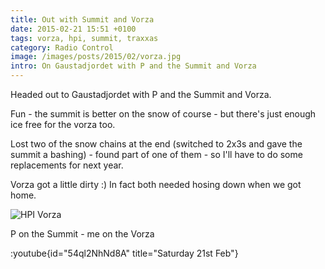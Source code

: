 ```yaml
---
title: Out with Summit and Vorza
date: 2015-02-21 15:51 +0100
tags: vorza, hpi, summit, traxxas
category: Radio Control
image: /images/posts/2015/02/vorza.jpg
intro: On Gaustadjordet with P and the Summit and Vorza
---
```


Headed out to Gaustadjordet with P and the Summit and Vorza.

Fun - the summit is better on the snow of course - but there's just enough ice free for the vorza too.

Lost two of the snow chains at the end (switched to 2x3s and gave the summit a bashing) - found part of one of them - so I'll have to do some replacements for next year.

Vorza got a little dirty :) In fact both needed hosing down when we got home.

![HPI Vorza](/images/posts/2015/02/vorza.jpg)

P on the Summit - me on the Vorza

:youtube{id="54ql2NhNd8A" title="Saturday 21st Feb"}
